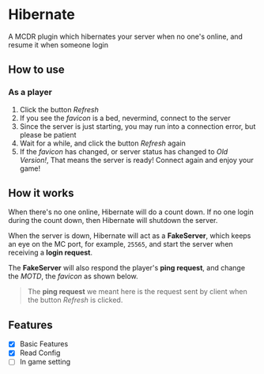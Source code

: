 # Hibernate

A MCDR plugin which hibernates your server when no one's online, and resume it when someone login

## How to use

### As a player

1. Click the button *Refresh*
2. If you see the *favicon* is a bed, nevermind, connect to the server
3. Since the server is just starting, you may run into a connection error, but please be patient
4. Wait for a while, and click the button *Refresh* again
5. If the *favicon* has changed, or server status has changed to *Old Version!*,
   That means the server is ready! Connect again and enjoy your game!

## How it works

When there's no one online, Hibernate will do a count down.
If no one login during the count down, then Hibernate will shutdown the server.

When the server is down, Hibernate will act as a **FakeServer**, which keeps an
 eye on the MC port, for example, `25565`, and start the server when receiving
 a **login request**.

The **FakeServer** will also respond the player's **ping request**, and change
 the *MOTD*, the *favicon* as shown below.
> The **ping request** we meant here is the request sent by client when the 
> button *Refresh* is clicked.

## Features

- [x] Basic Features
- [x] Read Config
- [ ] In game setting
